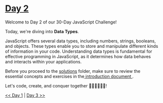 # [Day 2](https://github.com/Muhtoyyib/30-DAY-JAVASCRIPT/blob/main/Day2/day2.md)

Welcome to Day 2 of our 30-Day JavaScript Challenge! 

Today, we're diving into **Data Types**.

JavaScript offers several data types, including numbers, strings, booleans, and objects. These types enable you to store and manipulate different kinds of information in your code. Understanding data types is fundamental for effective programming in JavaScript, as it determines how data behaves and interacts within your applications.

Before you proceed to the [solutions](solutions-day2/) folder, make sure to review the essential concepts and exercises in the<a href="https://github.com/Asabeneh/30-Days-Of-JavaScript/blob/master/02_Day_Data_types/02_day_data_types.md" target="_blank"> introduction document </a>.

Let's code, create, and conquer together 👨🏻‍💻🚀💪🏻!

[<< Day 1](https://github.com/Muhtoyyib/30-DAY-JAVASCRIPT/blob/main/Day1/day1.md) | [Day 3 >>](https://github.com/Muhtoyyib/30-DAY-JAVASCRIPT/blob/main/Day3/day3.md)